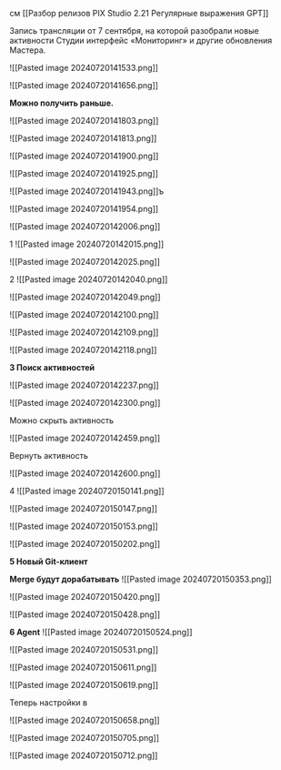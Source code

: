 
см [[Разбор релизов PIX Studio 2.21 Регулярные выражения GPT]]

Запись трансляции от 7 сентября, на которой разобрали новые активности Студии интерфейс «Мониторинг» и другие обновления Мастера.



![[Pasted image 20240720141533.png]]




![[Pasted image 20240720141656.png]]


**Можно получить раньше.**

![[Pasted image 20240720141803.png]]


![[Pasted image 20240720141813.png]]



![[Pasted image 20240720141900.png]]



![[Pasted image 20240720141925.png]]




![[Pasted image 20240720141943.png]]ъ


![[Pasted image 20240720141954.png]]



![[Pasted image 20240720142006.png]]


1
![[Pasted image 20240720142015.png]]



![[Pasted image 20240720142025.png]]



2
![[Pasted image 20240720142040.png]]


![[Pasted image 20240720142049.png]]


![[Pasted image 20240720142100.png]]


![[Pasted image 20240720142109.png]]


![[Pasted image 20240720142118.png]]



**3 Поиск активностей**


![[Pasted image 20240720142237.png]]



![[Pasted image 20240720142300.png]]


Можно скрыть активность

![[Pasted image 20240720142459.png]]



Вернуть активность

![[Pasted image 20240720142600.png]]



4
![[Pasted image 20240720150141.png]]


![[Pasted image 20240720150147.png]]


![[Pasted image 20240720150153.png]]



![[Pasted image 20240720150202.png]]



**5 Новый Git-клиент**

**Merge будут дорабатывать**
![[Pasted image 20240720150353.png]]


![[Pasted image 20240720150420.png]]


![[Pasted image 20240720150428.png]]





**6 Agent**
![[Pasted image 20240720150524.png]]



![[Pasted image 20240720150531.png]]


![[Pasted image 20240720150611.png]]


![[Pasted image 20240720150619.png]]

Теперь настройки в

![[Pasted image 20240720150658.png]]



![[Pasted image 20240720150705.png]]


![[Pasted image 20240720150712.png]]